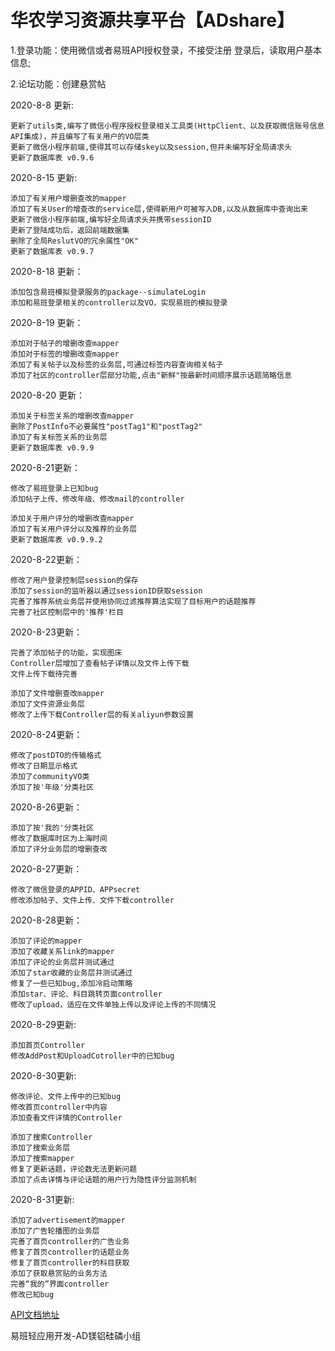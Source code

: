 # 华农学习资源共享平台【ADshare】
1.登录功能：使用微信或者易班API授权登录，不接受注册
登录后，读取用户基本信息;

2.论坛功能：创建悬赏帖

2020-8-8 更新:

    更新了utils类,编写了微信小程序授权登录相关工具类(HttpClient、以及获取微信账号信息API集成)，并且编写了有关用户的VO层类
    更新了微信小程序前端,使得其可以存储skey以及session,但并未编写好全局请求头
    更新了数据库表 v0.9.6


2020-8-15 更新:

    添加了有关用户增删查改的mapper
    添加了有关User的增查改的service层,使得新用户可被写入DB,以及从数据库中查询出来
    更新了微信小程序前端,编写好全局请求头并携带sessionID
    更新了登陆成功后，返回前端数据集
    删除了全局ReslutVO的冗余属性"OK"
    更新了数据库表 v0.9.7

2020-8-18 更新：

    添加包含易班模拟登录服务的package--simulateLogin
    添加和易班登录相关的controller以及VO，实现易班的模拟登录

2020-8-19 更新：

    添加对于帖子的增删改查mapper
    添加对于标签的增删改查mapper
    添加了有关帖子以及标签的业务层,可通过标签内容查询相关帖子
    添加了社区的controller层部分功能,点击"新鲜"按最新时间顺序展示话题简略信息

2020-8-20 更新：

    添加关于标签关系的增删改查mapper
    删除了PostInfo不必要属性"postTag1"和"postTag2"
    添加了有关标签关系的业务层
    更新了数据库表 v0.9.9

2020-8-21更新：

    修改了易班登录上已知bug
    添加帖子上传、修改年级、修改mail的controller
    
    添加关于用户评分的增删改查mapper
    添加了有关用户评分以及推荐的业务层
    更新了数据库表 v0.9.9.2


2020-8-22更新：

    修改了用户登录控制层session的保存
    添加了session的监听器以通过sessionID获取session
    完善了推荐系统业务层并使用协同过滤推荐算法实现了目标用户的话题推荐
    完善了社区控制层中的'推荐'栏目

2020-8-23更新：
    
    完善了添加帖子的功能，实现图床
    Controller层增加了查看帖子详情以及文件上传下载
    文件上传下载待完善
    
    添加了文件增删查改mapper
    添加了文件资源业务层
    修改了上传下载Controller层的有关aliyun参数设置

2020-8-24更新：
    
    修改了postDTO的传输格式
    修改了日期显示格式
    添加了communityVO类
    添加了按'年级'分类社区

2020-8-26更新：

    添加了按'我的'分类社区
    修改了数据库时区为上海时间
    添加了评分业务层的增删查改   

2020-8-27更新：

    修改了微信登录的APPID、APPsecret
    修改添加帖子、文件上传、文件下载controller


2020-8-28更新：

    添加了评论的mapper
    添加了收藏关系link的mapper
    添加了评论的业务层并测试通过
    添加了star收藏的业务层并测试通过
    修复了一些已知bug,添加冷启动策略
    添加star、评论、科目跳转页面controller
    修改了upload，适应在文件单独上传以及评论上传的不同情况

2020-8-29更新:
    
    添加首页Controller
    修改AddPost和UploadCotroller中的已知bug

2020-8-30更新:
    
    修改评论、文件上传中的已知bug
    修改首页controller中内容
    添加查看文件详情的Controller
    
    添加了搜索Controller
    添加了搜索业务层
    添加了搜索mapper
    修复了更新话题，评论数无法更新问题
    添加了点击详情与评论话题的用户行为隐性评分监测机制


2020-8-31更新:
    
    添加了advertisement的mapper
    添加了广告轮播图的业务层
    完善了首页controller的广告业务
    修复了首页controller的话题业务
    修复了首页controller的科目获取
    添加了获取悬赏贴的业务方法
    完善“我的”界面controller
    修改已知bug

[API文档地址](https://www.showdoc.com.cn/sharePlatform?page_id=5060131993333722)

易班轻应用开发-AD镁铝硅磷小组
